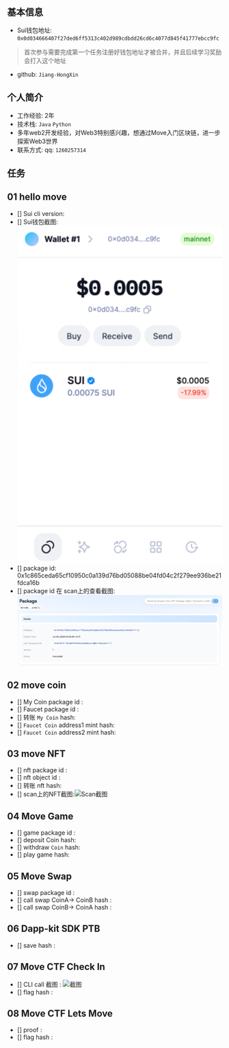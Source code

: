 ## 基本信息
- Sui钱包地址: `0x0d034666407f27ded6ff5313c402d989cdbdd26cd6c4077d845f41777ebcc9fc`
> 首次参与需要完成第一个任务注册好钱包地址才被合并，并且后续学习奖励会打入这个地址
- github: `Jiang-HongXin`

## 个人简介
- 工作经验: 2年
- 技术栈: `Java` `Python`
- 多年web2开发经验，对Web3特别感兴趣，想通过Move入门区块链，进一步探索Web3世界
- 联系方式: qq: `1260257314` 

## 任务

##   01 hello move  
- [] Sui cli version:
- [] Sui钱包截图: ![Sui钱包截图](./images/wallet.png)
- [] package id: 0x1c865ceda65cf10950c0a139d76bd05088be04fd04c2f279ee936be21fdca16b
- [] package id 在 scan上的查看截图:![Scan截图](./images/sui-version.png)

##   02 move coin
- [] My Coin package id : 
- [] Faucet package id : 
- [] 转账 `My Coin` hash:
- [] `Faucet Coin` address1 mint hash:
- [] `Faucet Coin` address2 mint hash:

##   03 move NFT
- [] nft package id :
- [] nft object id : 
- [] 转账 nft  hash:
- [] scan上的NFT截图:![Scan截图](./images/你的图片地址)

##   04 Move Game
- [] game package id :
- [] deposit Coin hash:
- [] withdraw `Coin` hash:
- [] play game hash:

##   05 Move Swap
- [] swap package id :
- [] call swap CoinA-> CoinB  hash :
- [] call swap CoinB-> CoinA  hash :

##   06 Dapp-kit SDK PTB
- [] save hash :

##   07 Move CTF Check In
- [] CLI call 截图 : ![截图](./images/你的图片地址)
- [] flag hash :

##   08 Move CTF Lets Move
- [] proof : 
- [] flag hash :
